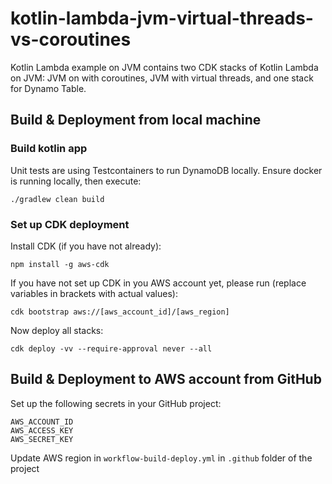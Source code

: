 # kotlin-lambda-jvm-virtual-threads-vs-coroutines
Kotlin Lambda example on JVM contains two CDK stacks of Kotlin Lambda on JVM: JVM on with coroutines, JVM with virtual threads, and one stack for Dynamo Table. 

## Build & Deployment from local machine
### Build kotlin app
Unit tests are using Testcontainers to run DynamoDB locally. 
Ensure docker is running locally, then execute:
```
./gradlew clean build
```
### Set up CDK deployment

Install CDK (if you have not already):
```
npm install -g aws-cdk
```

If you have not set up CDK in you AWS account yet, please run (replace variables in brackets with actual values):
```
cdk bootstrap aws://[aws_account_id]/[aws_region]
```

Now deploy all stacks:
```
cdk deploy -vv --require-approval never --all
```

## Build & Deployment to AWS account from GitHub
Set up the following secrets in your GitHub project:
```
AWS_ACCOUNT_ID
AWS_ACCESS_KEY
AWS_SECRET_KEY
```
Update AWS region in `workflow-build-deploy.yml` in `.github` folder of the project
